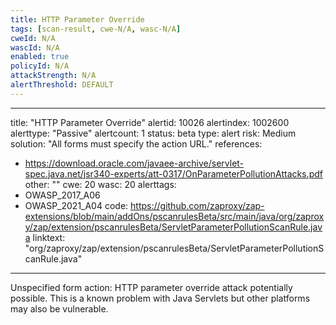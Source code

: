 ```yaml
---
title: HTTP Parameter Override
tags: [scan-result, cwe-N/A, wasc-N/A]
cweId: N/A
wascId: N/A
enabled: true
policyId: N/A
attackStrength: N/A
alertThreshold: DEFAULT
---
```


---
title: "HTTP Parameter Override"
alertid: 10026
alertindex: 1002600
alerttype: "Passive"
alertcount: 1
status: beta
type: alert
risk: Medium
solution: "All forms must specify the action URL."
references:
   - https://download.oracle.com/javaee-archive/servlet-spec.java.net/jsr340-experts/att-0317/OnParameterPollutionAttacks.pdf
other: ""
cwe: 20
wasc: 20
alerttags: 
  - OWASP_2017_A06
  - OWASP_2021_A04
code: https://github.com/zaproxy/zap-extensions/blob/main/addOns/pscanrulesBeta/src/main/java/org/zaproxy/zap/extension/pscanrulesBeta/ServletParameterPollutionScanRule.java
linktext: "org/zaproxy/zap/extension/pscanrulesBeta/ServletParameterPollutionScanRule.java"
---
Unspecified form action: HTTP parameter override attack potentially possible. This is a known problem with Java Servlets but other platforms may also be vulnerable.
